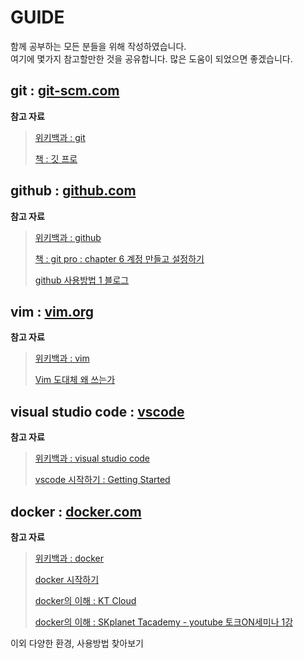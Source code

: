 # GUIDE

함께 공부하는 모든 분들을 위해 작성하였습니다.\
여기에 몇가지 참고할만한 것을 공유합니다. 많은 도움이 되었으면 좋겠습니다.

## git : [git-scm.com](https://git-scm.com/)
**참고 자료**
> [위키백과 : git](https://ko.wikipedia.org/wiki/%EA%B9%83_(%EC%86%8C%ED%94%84%ED%8A%B8%EC%9B%A8%EC%96%B4))
> 
> [책 : 깃 프로](https://git-scm.com/book/ko/v2)

## github : [github.com](https://github.com/)
**참고 자료**
> [위키백과 : github](https://ko.wikipedia.org/wiki/%EA%B9%83%ED%97%88%EB%B8%8C)
> 
> [책 : git pro : chapter 6 계정 만들고 설정하기](https://git-scm.com/book/ko/v2/GitHub-%EA%B3%84%EC%A0%95-%EB%A7%8C%EB%93%A4%EA%B3%A0-%EC%84%A4%EC%A0%95%ED%95%98%EA%B8%B0)
> 
> [github 사용방법 1 블로그](https://victorydntmd.tistory.com/53)

## vim : [vim.org](https://www.vim.org/)
**참고 자료**
> [위키백과 : vim](https://ko.wikipedia.org/wiki/Vim)
> 
> [Vim 도대체 왜 쓰는가](https://bengi.kr/1349)

## visual studio code : [vscode](https://code.visualstudio.com/)
**참고 자료**
> [위키백과 : visual studio code](https://ko.wikipedia.org/wiki/%EB%B9%84%EC%A3%BC%EC%96%BC_%EC%8A%A4%ED%8A%9C%EB%94%94%EC%98%A4_%EC%BD%94%EB%93%9C)
> 
> [vscode 시작하기 : Getting Started](https://code.visualstudio.com/docs)

## docker : [docker.com](https://www.docker.com/)
**참고 자료**
> [위키백과 : docker](https://ko.wikipedia.org/wiki/%EB%8F%84%EC%BB%A4_(%EC%86%8C%ED%94%84%ED%8A%B8%EC%9B%A8%EC%96%B4))
> 
> [docker 시작하기](https://www.docker.com/get-started)
> 
> [docker의 이해 : KT Cloud](https://cloud.kt.com/portal/user-guide/education-eduadvanced-edu_adv_2)
> 
> [docker의 이해 : SKplanet Tacademy - youtube 토크ON세미나 1강](https://www.youtube.com/watch?v=o4_KESBNFhI)


이외 다양한 환경, 사용방법 찾아보기
